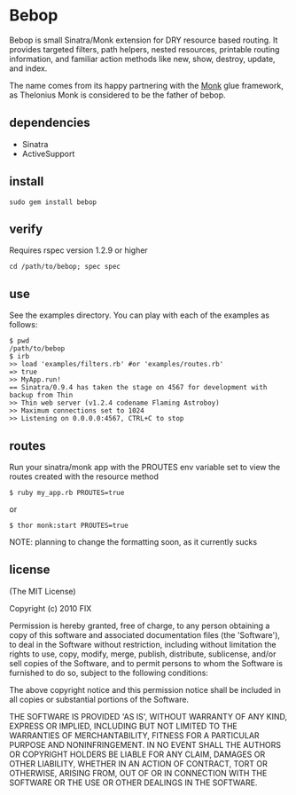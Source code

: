 Bebop
=====

Bebop is small Sinatra/Monk extension for DRY resource based routing. It provides targeted filters, path helpers, nested resources, printable routing information, and familiar action methods like new, show, destroy, update, and index.

The name comes from its happy partnering with the [Monk](http://monkrb.com) glue framework, as Thelonius Monk is considered to be the father of bebop.


dependencies
------------

* Sinatra
* ActiveSupport

install
-------

	sudo gem install bebop

verify
------
	
Requires rspec version 1.2.9 or higher

	cd /path/to/bebop; spec spec

use
---

See the examples directory. You can play with each of the examples as follows:

    $ pwd
	/path/to/bebop
	$ irb
	>> load 'examples/filters.rb' #or 'examples/routes.rb'
	=> true
	>> MyApp.run!
	== Sinatra/0.9.4 has taken the stage on 4567 for development with backup from Thin
	>> Thin web server (v1.2.4 codename Flaming Astroboy)
	>> Maximum connections set to 1024
	>> Listening on 0.0.0.0:4567, CTRL+C to stop

routes
------

Run your sinatra/monk app with the PROUTES env variable set to view the routes created with the resource method

	$ ruby my_app.rb PROUTES=true
	
or 

	$ thor monk:start PROUTES=true

NOTE: planning to change the formatting soon, as it currently sucks
	
license
-------

(The MIT License)

Copyright (c) 2010 FIX

Permission is hereby granted, free of charge, to any person obtaining
a copy of this software and associated documentation files (the
'Software'), to deal in the Software without restriction, including
without limitation the rights to use, copy, modify, merge, publish,
distribute, sublicense, and/or sell copies of the Software, and to
permit persons to whom the Software is furnished to do so, subject to
the following conditions:

The above copyright notice and this permission notice shall be
included in all copies or substantial portions of the Software.

THE SOFTWARE IS PROVIDED 'AS IS', WITHOUT WARRANTY OF ANY KIND,
EXPRESS OR IMPLIED, INCLUDING BUT NOT LIMITED TO THE WARRANTIES OF
MERCHANTABILITY, FITNESS FOR A PARTICULAR PURPOSE AND NONINFRINGEMENT.
IN NO EVENT SHALL THE AUTHORS OR COPYRIGHT HOLDERS BE LIABLE FOR ANY
CLAIM, DAMAGES OR OTHER LIABILITY, WHETHER IN AN ACTION OF CONTRACT,
TORT OR OTHERWISE, ARISING FROM, OUT OF OR IN CONNECTION WITH THE
SOFTWARE OR THE USE OR OTHER DEALINGS IN THE SOFTWARE.
